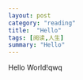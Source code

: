 ```yaml
---
layout: post
category: "reading"
title:  "Hello"
tags: [阅读,人生]
summary: "Hello"
---
```

Hello World!qwq